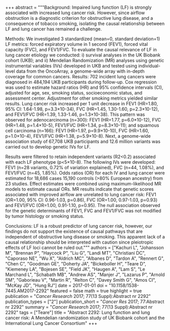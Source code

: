 +++
abstract = """Background: Impaired lung function (LF) is strongly associated with increased lung cancer risk. However, since airflow obstruction is a diagnostic criterion for obstructive lung disease, and a consequence of tobacco smoking, isolating the causal relationship between LF and lung cancer has remained a challenge.

Methods: We investigated 3 standardized (mean=0, standard deviation=1) LF metrics: forced expiratory volume in 1 second (FEV1), forced vital capacity (FVC), and FEV1/FVC. To evaluate the causal relevance of LF in lung cancer etiology we conducted: i) survival analyses in the UK Biobank cohort (UKB); and ii) Mendelian Randomization (MR) analyses using genetic instrumental variables (IVs) developed in UKB and tested using individual-level data from the OncoArray, a genome-wide array with in-depth coverage for common cancers. Results: 702 incident lung cancers were diagnosed in 484,194 UKB participants during follow-up. Cox regression was used to estimate hazard ratios (HR) and 95% confidence intervals (CI), adjusted for age, sex, smoking status, socioeconomic status, and assessment center. Adjustment for other smoking metrics yielded similar results. Lung cancer risk increased per 1 unit decrease in FEV1 (HR=1.80, 95% CI: 1.64-1.98, p=3.3×10-34), FVC (HR=1.45, 1.30-1.60, p=2.3×10-12), and FEV1/FVC (HR=1.39, 1.33-1.46, p=1.3×10-38). This pattern was observed for adenocarcinoma (n=300): FEV1 (HR=1.77, p=6.0×10-12), FVC (HR=1.48, p=1.4×10-5), FEV1/FVC (HR=1.34, p=8.3×10-11); and squamous cell carcinoma (n=166): FEV1 (HR=1.97, p=9.9×10-10), FVC (HR=1.60, p=1.0×10-4), FEV1/FVC (HR=1.38, p=5.9×10-8). Next, a genome-wide association study of 67,708 UKB participants and 12.6 million variants was carried out to develop genetic IVs for LF.

Results were filtered to retain independent variants (R2<0.2) associated with each LF phenotype (p<5×10-8). The following IVs were developed: FEV1 (n=28 variants, 0.72% of variation explained), FVC (n=44, 1.08%), and FEV1/FVC (n=45, 1.85%). Odds ratios (OR) for each IV and lung cancer were estimated for 18,686 cases 15,190 controls (>80% European ancestry) from 23 studies. Effect estimates were combined using maximum-likelihood MR models to estimate causal ORs. MR results indicate that genetic scores associated with improved airflow are unrelated to lung cancer risk: FEV1 (OR=1.00, 95% CI: 0.96-1.03, p=0.86), FVC (OR=1.00, 0.97-1.03, p=0.93) and FEV1/FVC (OR=1.00, 0.91-1.10, p=0.95). The null association observed for the genetic determinants of FEV1, FVC and FEV1/FVC was not modified by tumor histology or smoking status.

Conclusions: LF is a robust predictor of lung cancer risk, however, our findings do not support the existence of causal pathways that are independent of obstructive lung disease or smoking. This apparent lack of a causal relationship should be interpreted with caution since pleiotropic effects of LF loci cannot be ruled out."""
authors = ["Kachuri L", "Johansson M", "Brennan P", "Haycock P", "Liu G", "Landi MT", "Christiani DC", "Caporaso NE", "Wu X", "Aldrich MC", "Albanes D", "Tardon A", "Rennert G", "Chen C", "Goodman GE", "Doherty JA", "Bickeboller H", "Teare D", "Kiemeney LA", "Bojesen SE", "Field JK", "Haugen A", "Lam S", "Le Marchand L", "Schabath MB", "Andrew AS", "Manjer J", "Lazarus P", "Arnold SM", "Gaborieau V", "Martin R", "Relton C", "Davey Smith G", "Amos CI", "McKay JD", "Hung RJ"]
date = 2017-01-01
doi = "10.1158/1538-7445.AM2017-2292"
featured = false
math = true
highlight = true
publication = "*Cancer Research* 2017; 77(13 Suppl):Abstract nr 2292"
publication_types = ["2"]
publication_short = "*Cancer Res* 2017; 77:Abstract nr 2292"
summary = "*Cancer Research* 2017; 77(13 Suppl):Abstract nr 2292"
tags = ["Teare"]
title = "Abstract 2292: Lung function and lung cancer risk: A Mendelian randomization study of UK Biobank cohort and the International Lung Cancer Consortium"
+++
